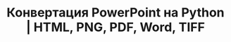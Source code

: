 ---
title: Конвертация PowerPoint на Python | HTML, PNG, PDF, Word, TIFF
linktitle: Конвертация PowerPoint
type: docs
weight: 20
url: /ru/python-net/convert-powerpoint/
description: Эта статья содержит темы и примеры кода на Python, которые могут быть использованы для конвертации PowerPoint (PPT, PPTX, ODP) в различные форматы, такие как HTML, PNG, PDF, Word, TIFF и т.д.
---